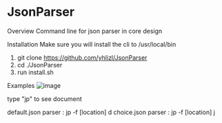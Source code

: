 # JsonParser
Overview
Command line for json parser in core design


Installation
Make sure you will install the cli to /usr/local/bin

1. git clone https://github.com/yhlizl/JsonParser
2. cd ./JsonParser
3. run install.sh



Examples
![image](https://user-images.githubusercontent.com/60890077/146682213-aa44630a-d5c7-4664-8d74-22c067a8d469.png)

type "jp" to see document

default.json parser : jp -f [location] d 
choice.json parser : jp -f [location] j
